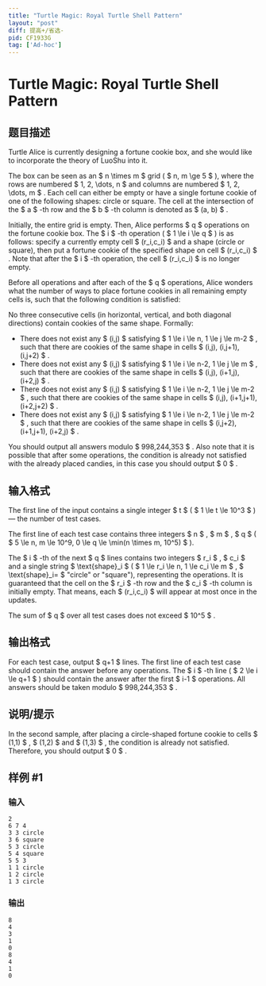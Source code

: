 ```yaml
---
title: "Turtle Magic: Royal Turtle Shell Pattern"
layout: "post"
diff: 提高+/省选-
pid: CF1933G
tag: ['Ad-hoc']
---
```


# Turtle Magic: Royal Turtle Shell Pattern

## 题目描述

Turtle Alice is currently designing a fortune cookie box, and she would like to incorporate the theory of LuoShu into it.

The box can be seen as an $ n \times m $ grid ( $ n, m \ge 5 $ ), where the rows are numbered $ 1, 2, \dots, n $ and columns are numbered $ 1, 2, \dots, m $ . Each cell can either be empty or have a single fortune cookie of one of the following shapes: circle or square. The cell at the intersection of the $ a $ -th row and the $ b $ -th column is denoted as $ (a, b) $ .

Initially, the entire grid is empty. Then, Alice performs $ q $ operations on the fortune cookie box. The $ i $ -th operation ( $ 1 \le i \le q $ ) is as follows: specify a currently empty cell $ (r_i,c_i) $ and a shape (circle or square), then put a fortune cookie of the specified shape on cell $ (r_i,c_i) $ . Note that after the $ i $ -th operation, the cell $ (r_i,c_i) $ is no longer empty.

Before all operations and after each of the $ q $ operations, Alice wonders what the number of ways to place fortune cookies in all remaining empty cells is, such that the following condition is satisfied:

No three consecutive cells (in horizontal, vertical, and both diagonal directions) contain cookies of the same shape. Formally:

- There does not exist any $ (i,j) $ satisfying $ 1 \le i \le n, 1 \le j \le m-2 $ , such that there are cookies of the same shape in cells $ (i,j), (i,j+1), (i,j+2) $ .
- There does not exist any $ (i,j) $ satisfying $ 1 \le i \le n-2, 1 \le j \le m $ , such that there are cookies of the same shape in cells $ (i,j), (i+1,j), (i+2,j) $ .
- There does not exist any $ (i,j) $ satisfying $ 1 \le i \le n-2, 1 \le j \le m-2 $ , such that there are cookies of the same shape in cells $ (i,j), (i+1,j+1), (i+2,j+2) $ .
- There does not exist any $ (i,j) $ satisfying $ 1 \le i \le n-2, 1 \le j \le m-2 $ , such that there are cookies of the same shape in cells $ (i,j+2), (i+1,j+1), (i+2,j) $ .

You should output all answers modulo $ 998\,244\,353 $ . Also note that it is possible that after some operations, the condition is already not satisfied with the already placed candies, in this case you should output $ 0 $ .

## 输入格式

The first line of the input contains a single integer $ t $ ( $ 1 \le t \le 10^3 $ ) — the number of test cases.

The first line of each test case contains three integers $ n $ , $ m $ , $ q $ ( $ 5 \le n, m \le 10^9, 0 \le q \le \min(n \times m, 10^5) $ ).

The $ i $ -th of the next $ q $ lines contains two integers $ r_i $ , $ c_i $ and a single string $ \text{shape}_i $ ( $ 1 \le r_i \le n, 1 \le c_i \le m $ , $ \text{shape}_i= $ "circle" or "square"), representing the operations. It is guaranteed that the cell on the $ r_i $ -th row and the $ c_i $ -th column is initially empty. That means, each $ (r_i,c_i) $ will appear at most once in the updates.

The sum of $ q $ over all test cases does not exceed $ 10^5 $ .

## 输出格式

For each test case, output $ q+1 $ lines. The first line of each test case should contain the answer before any operations. The $ i $ -th line ( $ 2 \le i \le q+1 $ ) should contain the answer after the first $ i-1 $ operations. All answers should be taken modulo $ 998\,244\,353 $ .

## 说明/提示

In the second sample, after placing a circle-shaped fortune cookie to cells $ (1,1) $ , $ (1,2) $ and $ (1,3) $ , the condition is already not satisfied. Therefore, you should output $ 0 $ .

## 样例 #1

### 输入

```
2
6 7 4
3 3 circle
3 6 square
5 3 circle
5 4 square
5 5 3
1 1 circle
1 2 circle
1 3 circle
```

### 输出

```
8
4
3
1
0
8
4
1
0
```

